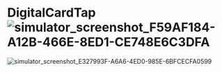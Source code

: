 # DigitalCardTap![simulator_screenshot_F59AF184-A12B-466E-8ED1-CE748E6C3DFA](https://github.com/Avinashgupta137/DigitalCardTap/assets/80776756/efe92d80-3b14-45ef-b861-af79fe4a0416)
![simulator_screenshot_E327993F-A6A6-4ED0-985E-6BFCECFA0599](https://github.com/Avinashgupta137/DigitalCardTap/assets/80776756/d3c5b2fe-362d-4b0b-88db-bd1ac7fc4115)
